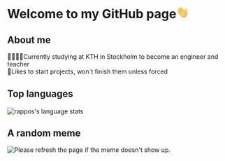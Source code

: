 # Welcome to my GitHub page<img src="https://github.com/rappos/rappos/blob/master/Hi.gif" width="29px">

## About me

👨‍🏫👷‍♂️Currently studying at KTH in Stockholm to become an engineer and teacher
</br>
🤭Likes to start projects, won´t finish them unless forced
</br>

## Top languages
<img align="center" src="https://github-readme-stats.vercel.app/api/top-langs/?username=rappos&theme=radical&bg_color=0D1117&text_color=ff469a&hide_title=true&hide_border=true" alt="rappos's language stats"/>


## A random meme
<img src='https://random-memer.herokuapp.com/' title="Meme" alt="Please refresh the page if the meme doesn't show up." width="50%">
